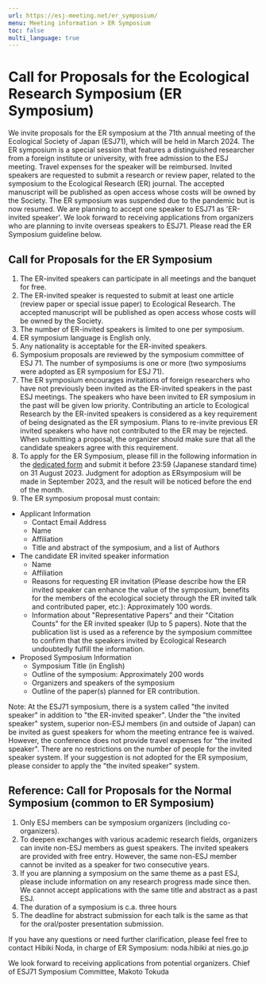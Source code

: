 ```yaml
---
url: https://esj-meeting.net/er_symposium/
menu: Meeting information > ER Symposium
toc: false
multi_language: true
---
```


# Call for Proposals for the Ecological Research Symposium (ER Symposium)

We invite proposals for the ER symposium at the 71th annual meeting of the Ecological Society of Japan (ESJ71), which will be held in March 2024.
The ER symposium is a special session that features a distinguished researcher from a foreign institute or university, with free admission to the ESJ meeting. Travel expenses for the speaker will be reimbursed. Invited speakers are requested to submit a research or review paper, related to the symposium to the Ecological Research (ER) journal. The accepted manuscript will be published as open access whose costs will be owned by the Society.
The ER symposium was suspended due to the pandemic but is now resumed. We are planning to accept one speaker to ESJ71 as 'ER-invited speaker'. We look forward to receiving applications from organizers who are planning to invite overseas speakers to ESJ71. Please read the ER Symposium guideline below.

## Call for Proposals for the ER Symposium

1. The ER-invited speakers can participate in all meetings and the banquet for free.
2. The ER-invited speaker is requested to submit at least one article (review paper or special issue paper) to Ecological Research. The accepted manuscript will be published as open access whose costs will be owned by the Society.
3. The number of ER-invited speakers is limited to one per symposium.
4. ER symposium language is English only.
5. Any nationality is acceptable for the ER-invited speakers.
6. Symposium proposals are reviewed by the symposium committee of ESJ 71. The number of symposiums is one or more (two symposiums were adopted as ER symposium for ESJ 71).
7. The ER symposium encourages invitations of foreign researchers who have not previously been invited as the ER-invited speakers in the past ESJ meetings. The speakers who have been invited to ER symposium in the past will be given low priority. Contributing an article to Ecological Research by the ER-invited speakers is considered as a key requirement of being designated as the ER symposium. Plans to re-invite previous ER invited speakers who have not contributed to the ER may be rejected. When submitting a proposal, the organizer should make sure that all the candidate speakers agree with this requirement.
8. To apply for the ER Symposium, please fill in the following information in the [dedicated form](https://forms.gle/L9pQ5s1vGMJAnPze7) and submit it before 23:59 (Japanese standard time) on 31 August 2023. Judgment for adoption as ERsymposium will be made in September 2023, and the result will be noticed before the end of the month.
9. The ER symposium proposal must contain:

- Applicant Information
    - Contact Email Address
    - Name
    - Affiliation
    - Title and abstract of the symposium, and a list of Authors
- The candidate ER invited speaker information
    - Name
    - Affiliation
    - Reasons for requesting ER invitation (Please describe how the ER invited speaker can enhance the value of the symposium, benefits for the members of the ecological society through the ER invited talk and contributed paper, etc.): Approximately 100 words.
    - Information about "Representative Papers" and their "Citation Counts" for the ER invited speaker (Up to 5 papers). Note that the publication list is used as a reference by the symposium committee to confirm that the speakers invited by Ecological Research undoubtedly fulfill the information.
- Proposed Symposium Information
    - Symposium Title (in English)
    - Outline of the symposium: Approximately 200 words
    - Organizers and speakers of the symposium
    - Outline of the paper(s) planned for ER contribution.

Note: At the ESJ71 symposium, there is a system called "the invited speaker" in addition to "the ER-invited speaker". Under the "the invited speaker" system, superior non-ESJ members (in and outside of Japan) can be invited as guest speakers for whom the meeting entrance fee is waived. However, the conference does not provide travel expenses for "the invited speaker". There are no restrictions on the number of people for the invited speaker system. If your suggestion is not adopted for the ER symposium, please consider to apply the "the invited speaker" system.

## Reference: Call for Proposals for the Normal Symposium (common to ER Symposium)

1. Only ESJ members can be symposium organizers (including co-organizers).
2. To deepen exchanges with various academic research fields, organizers can invite non-ESJ members as guest speakers. The invited speakers are provided with free entry. However, the same non-ESJ member cannot be invited as a speaker for two consecutive years.
3. If you are planning a symposium on the same theme as a past ESJ, please include information on any research progress made since then. We cannot accept applications with the same title and abstract as a past ESJ.
4. The duration of a symposium is c.a. three hours
5. The deadline for abstract submission for each talk is the same as that for the oral/poster presentation submission.

If you have any questions or need further clarification, please feel free to contact Hibiki Noda, in charge of ER Symposium:
noda.hibiki at nies.go.jp

We look forward to receiving applications from potential organizers.
Chief of ESJ71 Symposium Committee,
Makoto Tokuda
